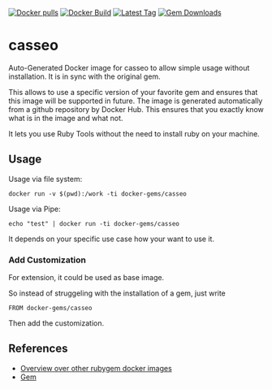 [![Docker pulls](https://img.shields.io/docker/pulls/rubygem/casseo.svg)](https://hub.docker.com/r/rubygem/casseo/)
[![Docker Build](https://img.shields.io/docker/automated/rubygem/casseo.svg)](https://hub.docker.com/r/rubygem/casseo/)
[![Latest Tag](https://img.shields.io/github/tag/docker-rubygem/casseo.svg)](https://hub.docker.com/r/rubygem/casseo/)
[![Gem Downloads](https://img.shields.io/gem/dt/casseo.svg)](https://rubygems.org/gems/casseo/)
# casseo

Auto-Generated Docker image for casseo to allow simple usage without installation.
It is in sync with the original gem.

This allows to use a specific version of your favorite gem and ensures that this image will be supported in future.
The image is generated automatically from a github repository by Docker Hub.
This ensures that you exactly know what is in the image and what not.

It lets you use Ruby Tools without the need to install ruby on your machine.

## Usage

Usage via file system:

`docker run -v $(pwd):/work -ti docker-gems/casseo`

Usage via Pipe:

`echo "test" | docker run -ti docker-gems/casseo`

It depends on your specific use case how your want to use it.

### Add Customization

For extension, it could be used as base image.

So instead of struggeling with the installation of a gem, just write

`FROM docker-gems/casseo`

Then add the customization.

## References

 - [Overview over other rubygem docker images](https://github.com/thinkbot/docker-rubygem)
 - [Gem](https://rubygems.org/gems/casseo/)

